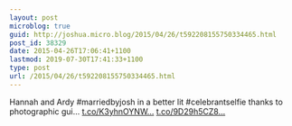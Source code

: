 ```yaml
---
layout: post
microblog: true
guid: http://joshua.micro.blog/2015/04/26/t592208155750334465.html
post_id: 38329
date: 2015-04-26T17:06:41+1100
lastmod: 2019-07-30T17:41:33+1100
type: post
url: /2015/04/26/t592208155750334465.html
---
```

Hannah and Ardy #marriedbyjosh in a better lit #celebrantselfie thanks to photographic gui… [t.co/K3yhnOYNW...](http://t.co/K3yhnOYNWY) [t.co/9D29h5CZ8...](http://t.co/9D29h5CZ8M)
